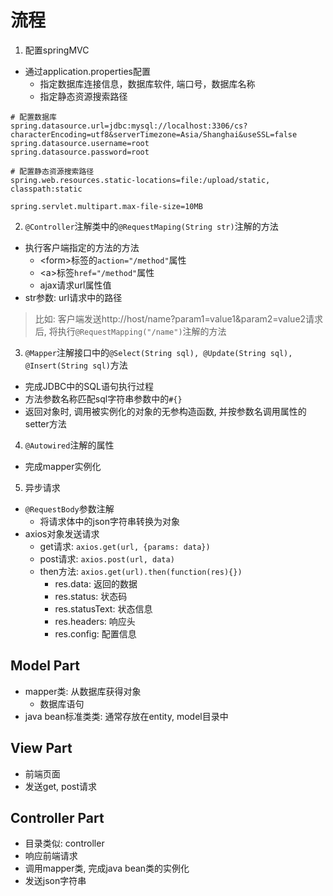 # 流程

1. 配置springMVC

- 通过application.properties配置
  - 指定数据库连接信息，数据库软件, 端口号，数据库名称
  - 指定静态资源搜索路径

```
# 配置数据库
spring.datasource.url=jdbc:mysql://localhost:3306/cs?characterEncoding=utf8&serverTimezone=Asia/Shanghai&useSSL=false
spring.datasource.username=root
spring.datasource.password=root

# 配置静态资源搜索路径
spring.web.resources.static-locations=file:/upload/static, classpath:static

spring.servlet.multipart.max-file-size=10MB
```


2. `@Controller`注解类中的`@RequestMaping(String str)`注解的方法

- 执行客户端指定的方法的方法
  - \<form>标签的`action="/method"`属性
  - \<a>标签`href="/method"`属性
  - ajax请求url属性值
- str参数: url请求中的路径 

> 比如: 客户端发送http://host/name?param1=value1&param2=value2请求后, 将执行`@RequestMapping("/name")`注解的方法

3. `@Mapper`注解接口中的`@Select(String sql), @Update(String sql), @Insert(String sql)`方法

- 完成JDBC中的SQL语句执行过程
- 方法参数名称匹配sql字符串参数中的`#{}`
- 返回对象时, 调用被实例化的对象的无参构造函数, 并按参数名调用属性的setter方法

4. `@Autowired`注解的属性

- 完成mapper实例化

5. 异步请求

- `@RequestBody`参数注解
  - 将请求体中的json字符串转换为对象
- axios对象发送请求
  - get请求: `axios.get(url, {params: data})`
  - post请求: `axios.post(url, data)`
  - then方法: `axios.get(url).then(function(res){})`
    - res.data: 返回的数据
    - res.status: 状态码
    - res.statusText: 状态信息
    - res.headers: 响应头
    - res.config: 配置信息

## Model Part

- mapper类: 从数据库获得对象
  - 数据库语句
- java bean标准类类: 通常存放在entity, model目录中

## View Part

- 前端页面
- 发送get, post请求

## Controller Part

- 目录类似: controller
- 响应前端请求
- 调用mapper类, 完成java bean类的实例化
- 发送json字符串